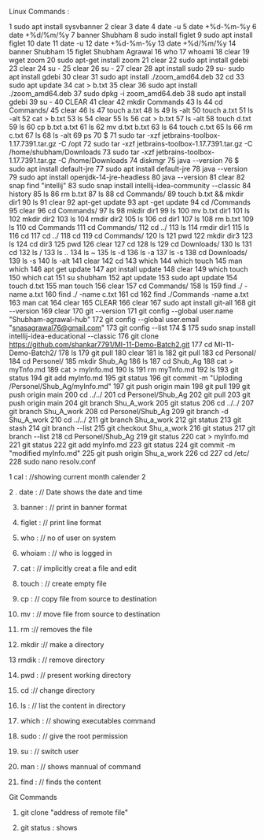 Linux Commands :


1  sudo apt install sysvbanner
    2  clear
    3  date
    4  date -u
    5  date +%d-%m-%y
    6  date +%d/%m/%y
    7  banner Shubham
    8  sudo install figlet
    9  sudo apt install figlet
   10  date
   11  date -u
   12  date +%d-%m-%y
   13  date +%d/%m/%y
   14  banner Shubham
   15  figlet Shubham Agrawal
   16  who
   17  whoami
   18  clear
   19  wget zoom
   20  sudo apt-get install zoom
   21  clear
   22  sudo apt install gdebi
   23  clear
   24  su - 
   25  clear
   26  su - 
   27  clear
   28  apt install sudo
   29  su- sudo apt install gdebi
   30  clear
   31  sudo apt install ./zoom_amd64.deb
   32  cd
   33  sudo apt update
   34  cat > b.txt
   35  clear
   36  sudo apt install ./zoom_amd64.deb
   37  sudo dpkg -i zoom_amd64.deb
   38  sudo apt install gdebi
   39  su - 
   40  CLEAR
   41  clear
   42  mkdir Commands
   43  ls
   44  cd Commands/
   45  clear
   46  ls
   47  touch a.txt
   48  ls
   49  ls -alt
   50  touch a.txt
   51  ls -alt
   52  cat > b.txt
   53  ls
   54  clear
   55  ls
   56  cat > b.txt
   57  ls -alt
   58  touch d.txt
   59  ls
   60  cp b.txt a.txt
   61  ls
   62  mv d.txt b.txt
   63  ls
   64  touch c.txt
   65  ls
   66  rm c.txt
   67  ls
   68  ls -alt
   69  ps
   70  $
   71  sudo tar -xzf jetbrains-toolbox-1.17.7391.tar.gz -C /opt
   72  sudo tar -xzf jetbrains-toolbox-1.17.7391.tar.gz -C /home/shubham/Downloads
   73  sudo tar -xzf jetbrains-toolbox-1.17.7391.tar.gz -C /home/Downloads
   74  diskmgr
   75  java --version
   76  $ sudo apt install default-jre 
   77  sudo apt install default-jre 
   78  java --version
   79  sudo apt install openjdk-14-jre-headless
   80  java --version
   81  clear
   82  snap find "intellij"
   83  sudo snap install intellij-idea-community --classic
   84  history
   85  ls
   86  rm b.txt
   87  ls
   88  cd Commands/
   89  touch b.txt && mkdir dir1
   90  ls
   91  clear
   92  apt-get update
   93  apt -get update
   94  cd /Commands
   95  clear
   96  cd Commands/
   97  ls
   98  mkdir dir1
   99  ls
  100  mv b.txt dir1
  101  ls
  102  mkdir dir2
  103  ls
  104  rmdir dir2
  105  ls
  106  cd dir1
  107  ls
  108  rm b.txt
  109  ls
  110  cd Commands
  111  cd Commands/
  112  cd ../
  113  ls
  114  rmdir dir1
  115  ls
  116  cd
  117  cd ../
  118  cd
  119  cd Commands/
  120  ls
  121  pwd
  122  mkdir dir3
  123  ls
  124  cd dir3
  125  pwd
  126  clear
  127  cd
  128  ls
  129  cd Downloads/
  130  ls
  131  cd
  132  ls /
  133  ls ..
  134  ls ~
  135  ls -d
  136  ls -a
  137  ls -s
  138  cd Downloads/
  139  ls -s
  140  ls -alt
  141  clear
  142  cd
  143  which
  144  which touch
  145  man which
  146  apt get update
  147  apt install update
  148  clear
  149  which touch
  150  which cat
  151  su shubham
  152  apt update
  153  sudo apt update
  154  touch d.txt
  155  man touch
  156  clear
  157  cd Commands/
  158  ls
  159  find ./ -name a.txt
  160  find ./ -name c.txt
  161  cd
  162  find ./Commands -name a.txt
  163  man cat
  164  clear
  165  CLEAR
  166  clear
  167  sudo apt install git-all
  168  git --version
  169  clear
  170  git --version
  171  git config --global user.name "Shubham-agrawal-hub"
  172  git config --global user.email "snasagrawal76@gmail.com"
  173  git config --list
  174  $
  175  sudo snap install intellij-idea-educational --classic
  176  git clone https://github.com/shankar7791/MI-11-Demo-Batch2.git
  177  cd MI-11-Demo-Batch2/
  178  ls
  179  git pull
  180  clear
  181  ls
  182  git pull
  183  cd Personal/
  184  cd Personel/
  185  mkdir Shub_Ag
  186  ls
  187  cd Shub_Ag
  188  cat > myTnfo.md
  189  cat > myInfo.md
  190  ls
  191  rm myTnfo.md
  192  ls
  193  git status
  194  git add myInfo.md
  195  git status
  196  git commit -m "Uploding /Personel/Shub_Ag/myInfo.md"
  197  git push origin main
  198  git pull
  199  git push origin main
  200  cd ../../
  201  cd Personel/Shub_Ag
  202  git pull
  203  git push origin main
  204  git branch Shu_A_work
  205  git status
  206  cd ../../
  207  git branch Shu_A_work
  208  cd Personel/Shub_Ag
  209  git branch -d Shu_A_work
  210  cd ../../
  211  git branch Shu_a_work
  212  git status
  213  git stash
  214  git branch --list
  215  git checkout Shu_a_work
  216  git status
  217  git branch --list
  218  cd Personel/Shub_Ag
  219  git status
  220  cat > myInfo.md
  221  git status
  222  git add myInfo.md
  223  git status
  224  git commit -m "modified myInfo.md"
  225  git push origin Shu_a_work
  226  cd
  227  cd /etc/
  228  sudo nano resolv.conf

1 cal : //showing current month calender
2 

2 . date : // Date shows the date and time

3. banner : // print in banner format

4. figlet : // print line format

5. who : // no of user on system

6. whoiam : // who is logged in 

7. cat : // implicitly creat a file and edit

8. touch : // create empty file

9. cp : // copy file from source to destination

10. mv : // move file from source to destination


11. rm :// removes the file

12. mkdir :// make a directory

13 rmdik : // remove directory

14. pwd : // present working directory 

15. cd :// change directory

16. ls : // list the content in directory

17. which : // showing executables command

18. sudo : // give the root permission

19. su : // switch user

20. man : // shows mannual of command

21. find : // finds the content

Git Commands

1. git clone "address of remote file"

2. git status : shows 